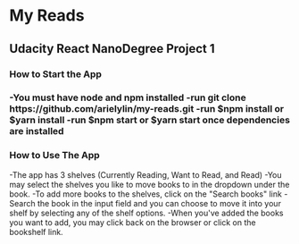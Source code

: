 <h1>My Reads</h1>

<h2>Udacity React NanoDegree Project 1</h2>

<h3>How to Start the App<h3>
-You must have node and npm installed
-run git clone https://github.com/arielylin/my-reads.git
-run $npm install or $yarn install
-run $npm start or $yarn start once dependencies are installed

<h3>How to Use The App</h3>
-The app has 3 shelves (Currently Reading, Want to Read, and Read) 
-You may select the shelves you like to move books to in the dropdown under the book.
-To add more books to the shelves, click on the "Search books" link
-Search the book in the input field and you can choose to move it into your shelf by selecting any of the shelf options.  
-When you've added the books you want to add, you may click back on the browser or click on the bookshelf link.
